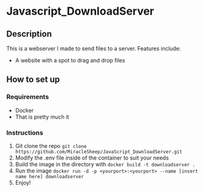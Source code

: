 # Javascript_DownloadServer

## Description

This is a webserver I made to send files to a server. 
Features include:
* A website with a spot to drag and drop files

## How to set up

### Requirements
* Docker
* That is pretty much it

### Instructions
1. Git clone the repo ``git clone https://github.com/MiracleSheep/JavaScript_DownloadServer.git``
4. Modify the .env file inside of the container to suit your needs
5. Build the image in the directory with ``docker build -t downloadserver .``
6. Run the image ``docker run -d -p <yourport>:<yourport> --name [insert name here] downloadserver``
7. Enjoy!
